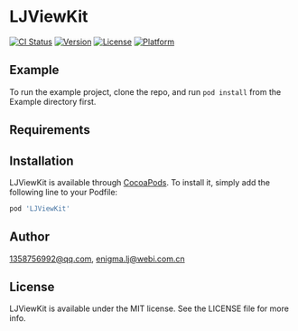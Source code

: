 # LJViewKit

[![CI Status](https://img.shields.io/travis/1358756992@qq.com/LJViewKit.svg?style=flat)](https://travis-ci.org/1358756992@qq.com/LJViewKit)
[![Version](https://img.shields.io/cocoapods/v/LJViewKit.svg?style=flat)](https://cocoapods.org/pods/LJViewKit)
[![License](https://img.shields.io/cocoapods/l/LJViewKit.svg?style=flat)](https://cocoapods.org/pods/LJViewKit)
[![Platform](https://img.shields.io/cocoapods/p/LJViewKit.svg?style=flat)](https://cocoapods.org/pods/LJViewKit)

## Example

To run the example project, clone the repo, and run `pod install` from the Example directory first.

## Requirements

## Installation

LJViewKit is available through [CocoaPods](https://cocoapods.org). To install
it, simply add the following line to your Podfile:

```ruby
pod 'LJViewKit'
```

## Author

1358756992@qq.com, enigma.lj@webi.com.cn

## License

LJViewKit is available under the MIT license. See the LICENSE file for more info.
